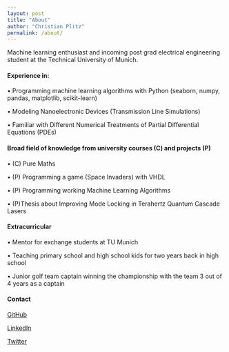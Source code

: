 ```yaml
---
layout: post
title: "About"
author: "Christian Plitz"
permalink: /about/
---
```


Machine learning enthusiast and incoming post grad electrical engineering student at the Technical University of Munich. 

#### Experience in: 

• Programming machine learning algorithms with Python (seaborn, numpy, pandas, matplotlib, scikit-learn)

• Modeling Nanoelectronic Devices (Transmission Line Simulations)

• Familiar with Different Numerical Treatments of Partial Differential Equations (PDEs)


#### Broad field of knowledge from university courses (C) and projects (P)

• (C) Pure Maths 

• (P) Programming a game (Space Invaders) with VHDL

• (P) Programming working Machine Learning Algorithms

• (P)Thesis about Improving Mode Locking in Terahertz Quantum Cascade Lasers 


#### Extracurricular

• Mentor for exchange students at TU Munich

• Teaching primary school and high school kids for two years back in high school

• Junior golf team captain winning the championship with the team 3 out of 4 years as a captain

#### Contact

[GitHub](https://github.com/chrischris96/)

[LinkedIn](https://www.linkedin.com/in/christian-plitz-303180101/)

[Twitter](https://twitter.com/ChristianPlitz)


